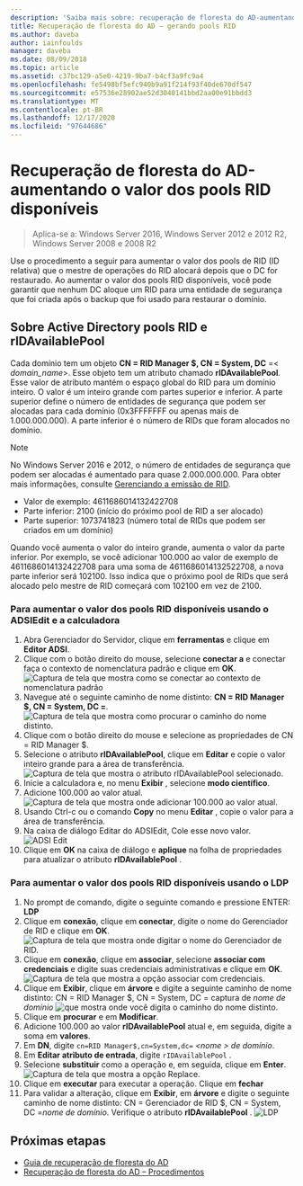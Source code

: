 ```yaml
---
description: 'Saiba mais sobre: recuperação de floresta do AD-aumentando o valor dos pools RID disponíveis'
title: Recuperação de floresta do AD – gerando pools RID
ms.author: daveba
author: iainfoulds
manager: daveba
ms.date: 08/09/2018
ms.topic: article
ms.assetid: c37bc129-a5e0-4219-9ba7-b4cf3a9fc9a4
ms.openlocfilehash: fe5498bf5efc940b9a91f214f93f40de670df547
ms.sourcegitcommit: e57536e28902ae52d3040141bbd2aa00e91bbdd3
ms.translationtype: MT
ms.contentlocale: pt-BR
ms.lasthandoff: 12/17/2020
ms.locfileid: "97644686"
---
```

# <a name="ad-forest-recovery---raising-the-value-of-available-rid-pools"></a>Recuperação de floresta do AD-aumentando o valor dos pools RID disponíveis

>Aplica-se a: Windows Server 2016, Windows Server 2012 e 2012 R2, Windows Server 2008 e 2008 R2

Use o procedimento a seguir para aumentar o valor dos pools de RID (ID relativa) que o mestre de operações do RID alocará depois que o DC for restaurado. Ao aumentar o valor dos pools RID disponíveis, você pode garantir que nenhum DC aloque um RID para uma entidade de segurança que foi criada após o backup que foi usado para restaurar o domínio.

## <a name="about-active-directory-rid-pools-and-ridavailablepool"></a>Sobre Active Directory pools RID e rIDAvailablePool

Cada domínio tem um objeto **CN = RID Manager $, CN = System, DC** =< *domain_name*>. Esse objeto tem um atributo chamado **rIDAvailablePool**. Esse valor de atributo mantém o espaço global do RID para um domínio inteiro. O valor é um inteiro grande com partes superior e inferior. A parte superior define o número de entidades de segurança que podem ser alocadas para cada domínio (0x3FFFFFFF ou apenas mais de 1.000.000.000). A parte inferior é o número de RIDs que foram alocados no domínio.

> [!NOTE]
> No Windows Server 2016 e 2012, o número de entidades de segurança que podem ser alocadas é aumentado para quase 2.000.000.000. Para obter mais informações, consulte [Gerenciando a emissão de RID](./managing-rid-issuance.md).

- Valor de exemplo: 4611686014132422708
- Parte inferior: 2100 (início do próximo pool de RID a ser alocado)
- Parte superior: 1073741823 (número total de RIDs que podem ser criados em um domínio)

Quando você aumenta o valor do inteiro grande, aumenta o valor da parte inferior. Por exemplo, se você adicionar 100.000 ao valor de exemplo de 4611686014132422708 para uma soma de 4611686014132522708, a nova parte inferior será 102100. Isso indica que o próximo pool de RIDs que será alocado pelo mestre de RID começará com 102100 em vez de 2100.

### <a name="to-raise-the-value-of-available-rid-pools-using-adsiedit-and-the-calculator"></a>Para aumentar o valor dos pools RID disponíveis usando o ADSIEdit e a calculadora

1. Abra Gerenciador do Servidor, clique em **ferramentas** e clique em **Editor ADSI**.
2. Clique com o botão direito do mouse, selecione **conectar a** e conectar faça o contexto de nomenclatura padrão e clique em **OK**.
   ![Captura de tela que mostra como se conectar ao contexto de nomenclatura padrão](media/AD-Forest-Recovery-Raise-RID-Pool/adsi1.png)
3. Navegue até o seguinte caminho de nome distinto: **CN = RID Manager $, CN = System, DC <domain name> =**.
   ![Captura de tela que mostra como procurar o caminho do nome distinto.](media/AD-Forest-Recovery-Raise-RID-Pool/adsi2.png)
3. Clique com o botão direito do mouse e selecione as propriedades de CN = RID Manager $.
4. Selecione o atributo **rIDAvailablePool**, clique em **Editar** e copie o valor inteiro grande para a área de transferência.
   ![Captura de tela que mostra o atributo rIDAvailablePool selecionado.](media/AD-Forest-Recovery-Raise-RID-Pool/adsi3.png)
5. Inicie a calculadora e, no menu **Exibir** , selecione **modo científico**.
6. Adicione 100.000 ao valor atual.
   ![Captura de tela que mostra onde adicionar 100.000 ao valor atual.](media/AD-Forest-Recovery-Raise-RID-Pool/adsi4.png)
7. Usando Ctrl-c ou o comando **Copy** no menu **Editar** , copie o valor para a área de transferência.
8. Na caixa de diálogo Editar do ADSIEdit, Cole esse novo valor.
   ![ADSI Edit](media/AD-Forest-Recovery-Raise-RID-Pool/adsi5.png)
9. Clique em **OK** na caixa de diálogo e **aplique** na folha de propriedades para atualizar o atributo **rIDAvailablePool** .

### <a name="to-raise-the-value-of-available-rid-pools-using-ldp"></a>Para aumentar o valor dos pools RID disponíveis usando o LDP

1. No prompt de comando, digite o seguinte comando e pressione ENTER: **LDP**
2. Clique em **conexão**, clique em **conectar**, digite o nome do Gerenciador de RID e clique em **OK**.
   ![Captura de tela que mostra onde digitar o nome do Gerenciador de RID.](media/AD-Forest-Recovery-Raise-RID-Pool/ldp1.png)
3. Clique em **conexão**, clique em **associar**, selecione **associar com credenciais** e digite suas credenciais administrativas e clique em **OK**.
   ![Captura de tela que mostra a opção associar com credenciais.](media/AD-Forest-Recovery-Raise-RID-Pool/ldp2.png)
4. Clique em **Exibir**, clique em **árvore** e digite a seguinte caminho de nome distinto: CN = RID Manager $, CN = System, DC = captura de *nome de domínio* 
    ![ que mostra onde você digita o caminho do nome distinto.](media/AD-Forest-Recovery-Raise-RID-Pool/ldp3.png)
5. Clique em **procurar** e em **Modificar**.
6. Adicione 100.000 ao valor **rIDAvailablePool** atual e, em seguida, digite a soma em **valores**.
7. Em **DN**, digite `cn=RID Manager$,cn=System,dc=` *<nome \> de domínio*.
8. Em **Editar atributo de entrada**, digite `rIDAvailablePool` .
9. Selecione **substituir** como a operação e, em seguida, clique em **Enter**.
   ![Captura de tela que mostra a opção Replace.](media/AD-Forest-Recovery-Raise-RID-Pool/ldp4.png)
10. Clique em **executar** para executar a operação. Clique em **fechar**
11. Para validar a alteração, clique em **Exibir**, em **árvore** e digite o seguinte caminho de nome distinto: CN = Gerenciador de RID $, CN = System, DC =*nome de domínio*.   Verifique o atributo **rIDAvailablePool** .
   ![LDP](media/AD-Forest-Recovery-Raise-RID-Pool/ldp5.png)

## <a name="next-steps"></a>Próximas etapas

- [Guia de recuperação de floresta do AD](AD-Forest-Recovery-Guide.md)
- [Recuperação de floresta do AD – Procedimentos](AD-Forest-Recovery-Procedures.md)
